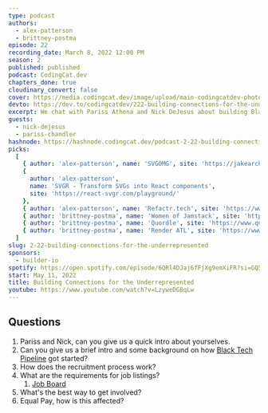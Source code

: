```yaml
---
type: podcast
authors:
  - alex-patterson
  - brittney-postma
episode: 22
recording_date: March 8, 2022 12:00 PM
season: 2
published: published
podcast: CodingCat.dev
chapters_done: true
cloudinary_convert: false
cover: https://media.codingcat.dev/image/upload/main-codingcatdev-photo/building-connections.jpg
devto: https://dev.to/codingcatdev/222-building-connections-for-the-underrepresented-5hk
excerpt: We chat with Pariss Athena and Nick DeJesus about building Black Tech Pipeline. How Black Tech Pipeline is building connections for the underrepresented.
guests:
  - nick-dejesus
  - pariss-chandler
hashnode: https://hashnode.codingcat.dev/podcast-2-22-building-connections-for-the-underrepresented
picks:
  [
    { author: 'alex-patterson', name: 'SVGOMG', site: 'https://jakearchibald.github.io/svgomg/' },
    {
      author: 'alex-patterson',
      name: 'SVGR - Transform SVGs into React components',
      site: 'https://react-svgr.com/playground/'
    },
    { author: 'alex-patterson', name: 'Refactr.tech', site: 'https://www.refactr.tech/' },
    { author: 'brittney-postma', name: 'Women of Jamstack', site: 'https://womenofjamstack.com' },
    { author: 'brittney-postma', name: 'Quordle', site: 'https://www.quordle.com/' },
    { author: 'brittney-postma', name: 'Render ATL', site: 'https://www.renderatl.com/speakers' }
  ]
slug: 2-22-building-connections-for-the-underrepresented
sponsors:
  - builder-io
spotify: https://open.spotify.com/episode/6QRl4DJaj6fFjXg9emXiFR?si=GQ5SNoHjQO2hxVQN1K9Xdg
start: May 11, 2022
title: Building Connections for the Underrepresented
youtube: https://www.youtube.com/watch?v=LzyweDG8qLw
---
```


## Questions

1. Pariss and Nick, can you give us a quick intro about yourselves.
2. Can you give us a brief intro and some background on how [Black Tech Pipeline](https://blacktechpipeline.com/) got started?
3. How does the recruitment process work?
4. What are the requirements for job listings?
   1. [Job Board](https://blacktechpipeline.com/jobs)
5. What's the best way to get involved?
6. Equal Pay, how is this affected?
